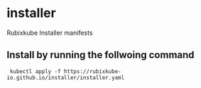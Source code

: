 # installer
Rubixkube Installer manifests

## Install by running the follwoing command

``` kubectl apply -f https://rubixkube-io.github.io/installer/installer.yaml```
